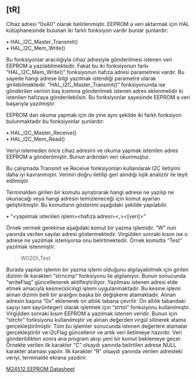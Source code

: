 ## [tR]  
Cihaz adresi “0xA0” olarak belirlenmiştir. EEPROM a veri aktarmak için HAL kütüphanesinde bulunan iki farklı fonksiyon vardır bunlar şunlardır:

•	HAL_I2C_Master_Transmit()  
•	HAL_I2C_Mem_Write()

Bu fonksiyonlar aracılığıyla cihaz adresiyle gönderilmesi istenen veri EEPROM a yazılabilmektedir. 
Fakat bu iki fonksiyonun farkı “HAL_I2C_Mem_Write()” fonksiyonun hafıza adresi parametresi vardır. Bu sayede hangi adrese bilgi yazılmak istendiği parametre olarak girilebilmektedir. 
“HAL_I2C_Master_Transmit()” fonksiyonunda ise gönderilen verinin baş kısmına gönderilmek istenen adres eklenmelidir ki istenilen hafızaya gönderilebilsin. 
Bu fonksiyonlar sayesinde EEPROM a veri başarıyla yazılmıştır.

EEPROM dan okuma yapmak için de yine aynı şekilde iki farklı fonksiyon bulunmaktadır bu fonksiyonlar şunlardır:

•	HAL_I2C_Master_Receive()  
•	HAL_I2C_Mem_Read()

Veriyi istemeden önce cihaz adresini ve okuma yapmak istenilen adres EEPROM a gönderilmiştir. Bunun ardından veri okunmuştur. 

Bu çalışmada Transmit ve Receive fonksiyonları kullanılarak I2C iletişimi daha iyi kavranmıştır. Verinin doğru iletilip geri alındığı lojik analizör ile teyit edilmiştir.

Terminalden girilen bir komutu ayrıştırarak hangi adrese ne yazılıp ne okunacağı veya hangi adresin temizleneceği için komut ayarları geliştirilmiştir. Bu komutların gösterimi aşağıdaki şekilde yapılabilir.

•	“<yapılmak istenilen işlem><hafıza adresi><,><[veri]>”

Örnek vermek gerekirse aşağıdaki komut bir yazma işlemidir. “W” nun yanında verilen sayılar adresi göstermektedir. 
Virgülden sonraki kısım ise o adrese ne yazılmak isteniyorsa onu belirtmektedir. Örnek komutta “Test” yazılmak istenmiştir.

>W0205,Test

Burada yapılan işlemin bir yazma işlemi olduğunu algılayabilmek için girilen dizinin ilk karakteri “strncmp” fonksiyonu ile algılanıyor. Bunun sonucunda “writeFlag” güncellenerek aktifleştiriliyor. Yazılması istenen adresi elde etmek amacıyla kesme(slicing) işlemi uygulanmaktadır. Bu kesme işlemi alınan dizinin belli bir aralığını başka bir değişkene atamaktadır. Alınan adresin başına “0x” eklenerek on altılık tabana çevrilir. On altılık tabandaki sayıyı tam sayı(integer) olarak işletmek için “strtol” fonksiyonu kullanılmıştır. Virgülden sonraki kısım EEPROM a yazılmak istenen veridir. Bunun için “strchr” fonksiyonu kullanılmıştır ve alınan değerden virgül silinerek atama gerçekleştirilmiştir. Tüm bu işlemler sonucunda istenen değerlere atamalar gerçekleştirilir ve i2cFlag güncellenir ve artık veri iletilmeye hazırdır. Veri gönderildikten sonra ana program akışı yeni bir komut beklemeye geçer. Örnekte verilen ilk karakter “C” olsaydı yanında belirtilen adrese NULL karakter ataması yapılır. İlk karakter “R” olsaydı yanında verilen adresteki veriyi, terminalde ekrana yazdırır.  

[M24512 EEPROM Datasheet ](https://www.st.com/resource/en/datasheet/m24512-df.pdf)


